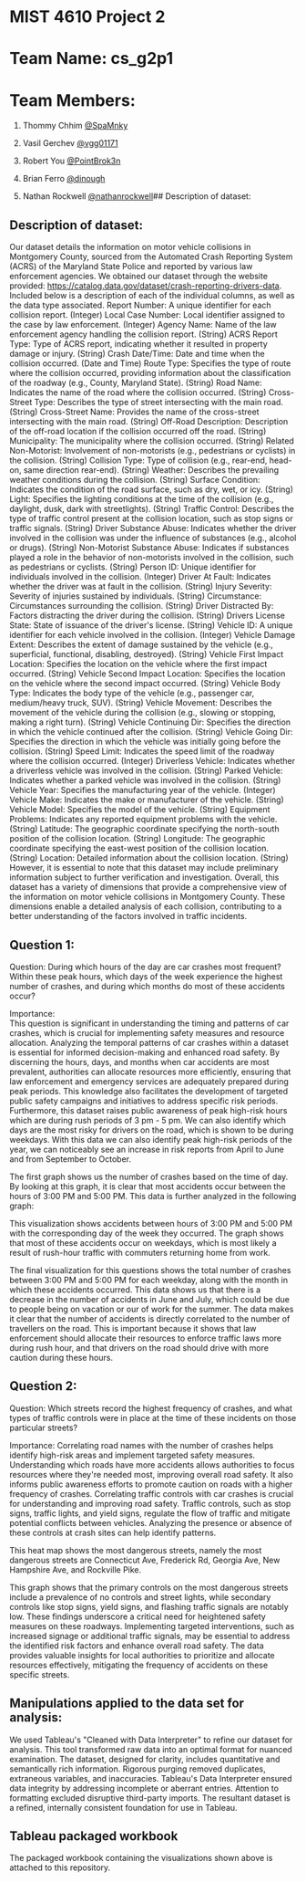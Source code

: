 # MIST 4610 Project 2
# Team Name: cs_g2p1
# Team Members:
1. Thommy Chhim [@SpaMnky](https://github.com/SpaMnky)

2. Vasil Gerchev [@vgg01171](https://github.com/vgg01171)

3. Robert You [@PointBrok3n](https://github.com/PointBrok3n)

4. Brian Ferro  [@dinough](https://github.com/dinough)

5. Nathan Rockwell [@nathanrockwell](https://github.com/nathanrockwell)## Description of dataset:

## Description of dataset:
Our dataset details the information on motor vehicle collisions in Montgomery County, sourced from the Automated Crash Reporting System (ACRS) of the Maryland State Police and reported by various law enforcement agencies. We obtained our dataset through the website provided: https://catalog.data.gov/dataset/crash-reporting-drivers-data. Included below is a description of each of the individual columns, as well as the data type associated.
Report Number: A unique identifier for each collision report. (Integer)
Local Case Number: Local identifier assigned to the case by law enforcement. (Integer)
Agency Name: Name of the law enforcement agency handling the collision report. (String)
ACRS Report Type: Type of ACRS report, indicating whether it resulted in property damage or injury. (String)
Crash Date/Time: Date and time when the collision occurred. (Date and Time)
Route Type: Specifies the type of route where the collision occurred, providing information about the classification of the roadway (e.g., County, Maryland State). (String)
Road Name: Indicates the name of the road where the collision occurred. (String)
Cross-Street Type: Describes the type of street intersecting with the main road. (String)
Cross-Street Name: Provides the name of the cross-street intersecting with the main road. (String)
Off-Road Description: Description of the off-road location if the collision occurred off the road. (String)
Municipality: The municipality where the collision occurred. (String)
Related Non-Motorist: Involvement of non-motorists (e.g., pedestrians or cyclists) in the collision. (String)
Collision Type: Type of collision (e.g., rear-end, head-on, same direction rear-end). (String)
Weather: Describes the prevailing weather conditions during the collision. (String)
Surface Condition: Indicates the condition of the road surface, such as dry, wet, or icy. (String)
Light: Specifies the lighting conditions at the time of the collision (e.g., daylight, dusk, dark with streetlights). (String)
Traffic Control: Describes the type of traffic control present at the collision location, such as stop signs or traffic signals. (String)
Driver Substance Abuse: Indicates whether the driver involved in the collision was under the influence of substances (e.g., alcohol or drugs). (String)
Non-Motorist Substance Abuse: Indicates if substances played a role in the behavior of non-motorists involved in the collision, such as pedestrians or cyclists. (String)
Person ID: Unique identifier for individuals involved in the collision. (Integer)
Driver At Fault: Indicates whether the driver was at fault in the collision. (String)
Injury Severity: Severity of injuries sustained by individuals. (String)
Circumstance: Circumstances surrounding the collision. (String)
Driver Distracted By: Factors distracting the driver during the collision. (String)
Drivers License State: State of issuance of the driver's license. (String)
Vehicle ID: A unique identifier for each vehicle involved in the collision. (Integer)
Vehicle Damage Extent: Describes the extent of damage sustained by the vehicle (e.g., superficial, functional, disabling, destroyed). (String)
Vehicle First Impact Location: Specifies the location on the vehicle where the first impact occurred. (String)
Vehicle Second Impact Location: Specifies the location on the vehicle where the second impact occurred. (String)
Vehicle Body Type: Indicates the body type of the vehicle (e.g., passenger car, medium/heavy truck, SUV). (String)
Vehicle Movement: Describes the movement of the vehicle during the collision (e.g., slowing or stopping, making a right turn). (String)
Vehicle Continuing Dir: Specifies the direction in which the vehicle continued after the collision. (String)
Vehicle Going Dir: Specifies the direction in which the vehicle was initially going before the collision. (String)
Speed Limit: Indicates the speed limit of the roadway where the collision occurred. (Integer)
Driverless Vehicle: Indicates whether a driverless vehicle was involved in the collision. (String)
Parked Vehicle: Indicates whether a parked vehicle was involved in the collision. (String)
Vehicle Year: Specifies the manufacturing year of the vehicle. (Integer)
Vehicle Make: Indicates the make or manufacturer of the vehicle. (String)
Vehicle Model: Specifies the model of the vehicle. (String)
Equipment Problems: Indicates any reported equipment problems with the vehicle. (String)
Latitude: The geographic coordinate specifying the north-south position of the collision location. (String)
Longitude: The geographic coordinate specifying the east-west position of the collision location. (String)
Location: Detailed information about the collision location. (String)
However, it is essential to note that this dataset may include preliminary information subject to further verification and investigation. Overall, this dataset has a variety of dimensions that provide a comprehensive view of the information on motor vehicle collisions in Montgomery County. These dimensions enable a detailed analysis of each collision, contributing to a better understanding of the factors involved in traffic incidents.



## Question 1:

Question: 
During which hours of the day are car crashes most frequent? Within these peak hours, which days of the week experience the highest number of crashes, and during which months do most of these accidents occur?


Importance:  
This question is significant in understanding the timing and patterns of car crashes, which is crucial for implementing safety measures and resource allocation. Analyzing the temporal patterns of car crashes within a dataset is essential for informed decision-making and enhanced road safety. By discerning the hours, days, and months when car accidents are most prevalent, authorities can allocate resources more efficiently, ensuring that law enforcement and emergency services are adequately prepared during peak periods. This knowledge also facilitates the development of targeted public safety campaigns and initiatives to address specific risk periods. Furthermore, this dataset raises public awareness of peak high-risk hours which are during rush periods of 3 pm - 5 pm. We can also identify which days are the most risky for drivers on the road, which is shown to be during weekdays. With this data we can also identify peak high-risk periods of the year, we can noticeably see an increase in risk reports from April to June and from September to October. 

The first graph shows us the number of crashes based on the time of day. By looking at this graph, it is clear that most accidents occur between the hours of 3:00 PM and 5:00 PM. This data is further analyzed in the following graph:

This visualization shows accidents between hours of 3:00 PM and 5:00 PM with the corresponding day of the week they occurred. The graph shows that most of these accidents occur on weekdays, which is most likely a result of rush-hour traffic with commuters returning home from work.

The final visualization for this questions shows the total number of crashes between 3:00 PM and 5:00 PM for each weekday, along with the month in which these accidents occurred. This data shows us that there is a decrease in the number of accidents in June and July, which could be due to people being on vacation or our of work for the summer. The data makes it clear that the number of accidents is directly correlated to the number of travellers on the road. This is important because it shows that law enforcement should allocate their resources to enforce traffic laws more during rush hour, and that drivers on the road should drive with more caution during these hours.





## Question 2:


Question: 
Which streets record the highest frequency of crashes, and what types of traffic controls were in place at the time of these incidents on those particular streets?

Importance: 
Correlating road names with the number of crashes helps identify high-risk areas and implement targeted safety measures. Understanding which roads have more accidents allows authorities to focus resources where they're needed most, improving overall road safety. It also informs public awareness efforts to promote caution on roads with a higher frequency of crashes.
Correlating traffic controls with car crashes is crucial for understanding and improving road safety. Traffic controls, such as stop signs, traffic lights, and yield signs, regulate the flow of traffic and mitigate potential conflicts between vehicles. Analyzing the presence or absence of these controls at crash sites can help identify patterns. 


This heat map shows the most dangerous streets, namely the most dangerous streets are Connecticut Ave, Frederick Rd, Georgia Ave, New Hampshire Ave, and Rockville Pike.


This graph shows that the primary controls on the most dangerous streets include a prevalence of no controls and street lights, while secondary controls like stop signs, yield signs, and flashing traffic signals are notably low. These findings underscore a critical need for heightened safety measures on these roadways. Implementing targeted interventions, such as increased signage or additional traffic signals, may be essential to address the identified risk factors and enhance overall road safety. The data provides valuable insights for local authorities to prioritize and allocate resources effectively, mitigating the frequency of accidents on these specific streets.




## Manipulations applied to the data set for analysis:
We used Tableau's "Cleaned with Data Interpreter" to refine our dataset for analysis. This tool transformed raw data into an optimal format for nuanced examination. The dataset, designed for clarity, includes quantitative and semantically rich information. Rigorous purging removed duplicates, extraneous variables, and inaccuracies. Tableau's Data Interpreter ensured data integrity by addressing incomplete or aberrant entries. Attention to formatting excluded disruptive third-party imports. The resultant dataset is a refined, internally consistent foundation for use in Tableau.
## Tableau packaged workbook

The packaged workbook containing the visualizations shown above is attached to this repository.


